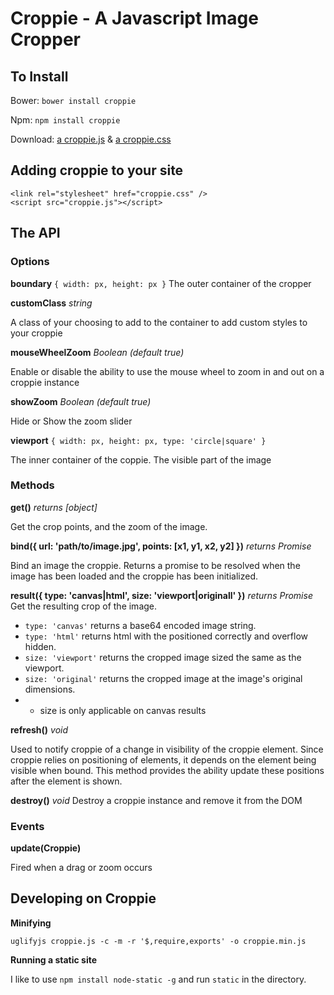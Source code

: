# Croppie - A Javascript Image Cropper


## To Install
Bower: `bower install croppie`

Npm: `npm install croppie`

Download:
[a croppie.js](croppie.js) & [a croppie.css](croppie.css)

## Adding croppie to your site
```
<link rel="stylesheet" href="croppie.css" />
<script src="croppie.js"></script>
```

## The API
### Options

**boundary** `{ width: px, height: px }`
The outer container of the cropper

**customClass** *string*

A class of your choosing to add to the container to add custom styles to your croppie


**mouseWheelZoom** *Boolean (default true)*

Enable or disable the ability to use the mouse wheel to zoom in and out on a croppie instance

**showZoom** *Boolean (default true)*

Hide or Show the zoom slider

**viewport** `{ width: px, height: px, type: 'circle|square' }`

The inner container of the coppie.  The visible part of the image


### Methods

**get()** *returns [object]*

Get the crop points, and the zoom of the image.

**bind({ url: 'path/to/image.jpg', points: [x1, y1, x2, y2] })** *returns Promise*

Bind an image the croppie.  Returns a promise to be resolved when the image has been loaded and the croppie has been initialized.

**result({ type: 'canvas|html', size: 'viewport|originall' })** *returns Promise*
Get the resulting crop of the image.
* `type: 'canvas'` returns a base64 encoded image string.
* `type: 'html'` returns html with the positioned correctly and overflow hidden.
* `size: 'viewport'` returns the cropped image sized the same as the viewport.
* `size: 'original'`  returns the cropped image at the image's original dimensions.
* * size is only applicable on canvas results

**refresh()** *void*

Used to notify croppie of a change in visibility of the croppie element.  Since croppie relies on positioning of elements, it depends on the element being visible when bound.  This method provides the ability update these positions after the element is shown.

**destroy()** *void*
Destroy a croppie instance and remove it from the DOM

### Events
**update(Croppie)**

Fired when a drag or zoom occurs


## Developing on Croppie
**Minifying**

`uglifyjs croppie.js -c -m -r '$,require,exports' -o croppie.min.js`

**Running a static site**

I like to use `npm install node-static -g` and run `static` in the directory.
